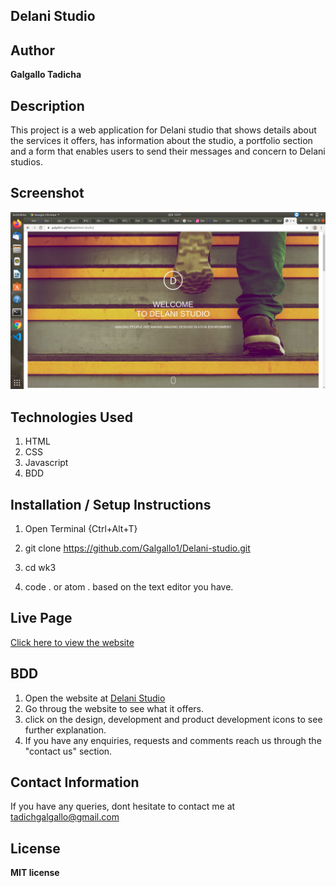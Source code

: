 ## Delani Studio

## Author
 **Galgallo Tadicha**

## Description
This project is a web application for Delani studio that shows details about the services it offers, has information about the studio, a portfolio section and a form that enables users to send their messages and concern to Delani studios.

## Screenshot
<img src="Screenshot from 2020-04-14 12-41-06.png" width="800" length="400">

## Technologies Used
1. HTML
2. CSS
3. Javascript
4. BDD


## Installation / Setup Instructions

1. Open Terminal {Ctrl+Alt+T}

2. git clone https://github.com/Galgallo1/Delani-studio.git

3. cd wk3

4. code . or atom . based on the text editor you have.

## Live Page
<a href="https://galgallo1.github.io/Delani-Studio//">Click here to view the website</a>

## BDD

1. Open the website at <a href="https://galgallo1.github.io/Delani-Studio//">Delani Studio</a>
2. Go throug the website to see what it offers.
3. click on the design, development and product development icons to see further explanation.
4. If you have any enquiries, requests and comments reach us through  the "contact us" section.


## Contact Information
  If you have any queries, dont hesitate to contact me at tadichgalgallo@gmail.com

## License

**MIT license**
